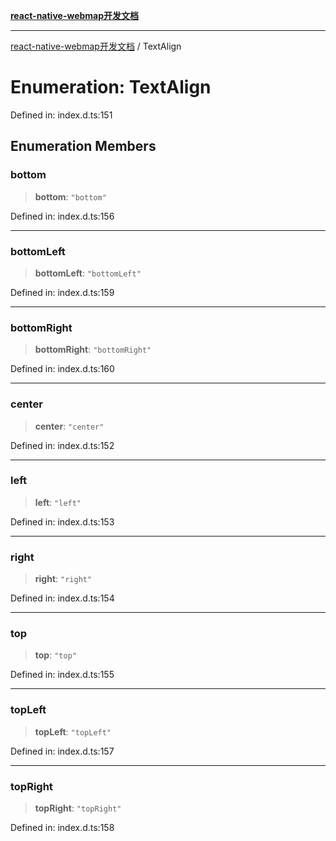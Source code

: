 [**react-native-webmap开发文档**](../README.md)

***

[react-native-webmap开发文档](../globals.md) / TextAlign

# Enumeration: TextAlign

Defined in: index.d.ts:151

## Enumeration Members

### bottom

> **bottom**: `"bottom"`

Defined in: index.d.ts:156

***

### bottomLeft

> **bottomLeft**: `"bottomLeft"`

Defined in: index.d.ts:159

***

### bottomRight

> **bottomRight**: `"bottomRight"`

Defined in: index.d.ts:160

***

### center

> **center**: `"center"`

Defined in: index.d.ts:152

***

### left

> **left**: `"left"`

Defined in: index.d.ts:153

***

### right

> **right**: `"right"`

Defined in: index.d.ts:154

***

### top

> **top**: `"top"`

Defined in: index.d.ts:155

***

### topLeft

> **topLeft**: `"topLeft"`

Defined in: index.d.ts:157

***

### topRight

> **topRight**: `"topRight"`

Defined in: index.d.ts:158
